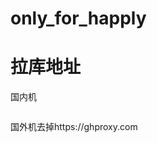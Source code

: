 # only_for_happly
# 拉库地址

国内机
```ql repo https://ghproxy.com/https://github.com/wd210010/only_for_happly.git "" "backup" "" ""
```
国外机去掉https://ghproxy.com
